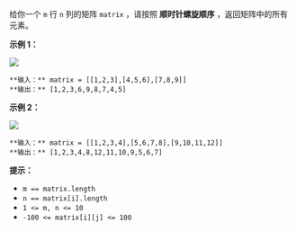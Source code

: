 给你一个 `m` 行 `n` 列的矩阵 `matrix` ，请按照 **顺时针螺旋顺序** ，返回矩阵中的所有元素。

**示例 1：**

![](https://assets.leetcode.com/uploads/2020/11/13/spiral1.jpg)

    
    
    **输入：** matrix = [[1,2,3],[4,5,6],[7,8,9]]
    **输出：** [1,2,3,6,9,8,7,4,5]
    

**示例 2：**

![](https://assets.leetcode.com/uploads/2020/11/13/spiral.jpg)

    
    
    **输入：** matrix = [[1,2,3,4],[5,6,7,8],[9,10,11,12]]
    **输出：** [1,2,3,4,8,12,11,10,9,5,6,7]
    

**提示：**

  * `m == matrix.length`
  * `n == matrix[i].length`
  * `1 <= m, n <= 10`
  * `-100 <= matrix[i][j] <= 100`


